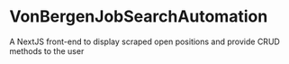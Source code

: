 # VonBergenJobSearchAutomation
A NextJS front-end to display scraped open positions and provide CRUD methods to the user
